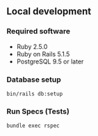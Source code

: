 ## Local development

### Required software

* Ruby 2.5.0
* Ruby on Rails 5.1.5
* PostgreSQL 9.5 or later

### Database setup

```shell
bin/rails db:setup
```

### Run Specs (Tests)

```shell
bundle exec rspec
```
